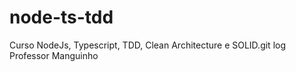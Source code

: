# node-ts-tdd
Curso NodeJs, Typescript, TDD, Clean Architecture e SOLID.git log
Professor Manguinho 

